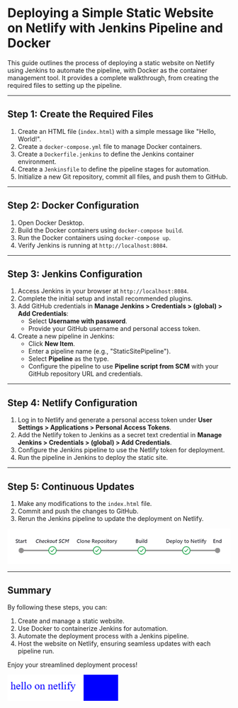 # Deploying a Simple Static Website on Netlify with Jenkins Pipeline and Docker

This guide outlines the process of deploying a static website on Netlify using Jenkins to automate the pipeline, with Docker as the container management tool. It provides a complete walkthrough, from creating the required files to setting up the pipeline.

---

## Step 1: Create the Required Files

1. Create an HTML file (`index.html`) with a simple message like "Hello, World!".
2. Create a `docker-compose.yml` file to manage Docker containers.
3. Create a `Dockerfile.jenkins` to define the Jenkins container environment.
4. Create a `Jenkinsfile` to define the pipeline stages for automation.
5. Initialize a new Git repository, commit all files, and push them to GitHub.

---

## Step 2: Docker Configuration

1. Open Docker Desktop.
2. Build the Docker containers using `docker-compose build`.
3. Run the Docker containers using `docker-compose up`.
4. Verify Jenkins is running at `http://localhost:8084`.

---

## Step 3: Jenkins Configuration

1. Access Jenkins in your browser at `http://localhost:8084`.
2. Complete the initial setup and install recommended plugins.
3. Add GitHub credentials in **Manage Jenkins > Credentials > (global) > Add Credentials**:
   - Select **Username with password**.
   - Provide your GitHub username and personal access token.
4. Create a new pipeline in Jenkins:
   - Click **New Item**.
   - Enter a pipeline name (e.g., "StaticSitePipeline").
   - Select **Pipeline** as the type.
   - Configure the pipeline to use **Pipeline script from SCM** with your GitHub repository URL and credentials.

---

## Step 4: Netlify Configuration

1. Log in to Netlify and generate a personal access token under **User Settings > Applications > Personal Access Tokens**.
2. Add the Netlify token to Jenkins as a secret text credential in **Manage Jenkins > Credentials > (global) > Add Credentials**.
3. Configure the Jenkins pipeline to use the Netlify token for deployment.
4. Run the pipeline in Jenkins to deploy the static site.

---

## Step 5: Continuous Updates

1. Make any modifications to the `index.html` file.
2. Commit and push the changes to GitHub.
3. Rerun the Jenkins pipeline to update the deployment on Netlify.


![Alt Text](pipeline.PNG)

---

## Summary
By following these steps, you can:
1. Create and manage a static website.
2. Use Docker to containerize Jenkins for automation.
3. Automate the deployment process with a Jenkins pipeline.
4. Host the website on Netlify, ensuring seamless updates with each pipeline run.

Enjoy your streamlined deployment process!

![Alt Text](img.gif)